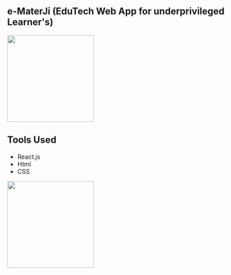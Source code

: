 ## e-MaterJi (EduTech Web App for underprivileged Learner's)

<img src="https://media.discordapp.net/attachments/979680432738172940/980509841263067138/Screenshot_185.png" alt="" height="200px"></img>

## Tools Used
<ul>
<li>React.js</li>
  <li>Html</li>
  <li>CSS</li>
  </ul>
<img src="https://media.discordapp.net/attachments/979680432738172940/980509260851085372/Screenshot_186.png" alt="" height="200px"></img>
